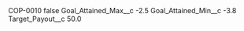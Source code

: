 <?xml version="1.0" encoding="UTF-8"?>
<CustomMetadata xmlns="http://soap.sforce.com/2006/04/metadata" xmlns:xsi="http://www.w3.org/2001/XMLSchema-instance" xmlns:xsd="http://www.w3.org/2001/XMLSchema">
    <label>COP-0010</label>
    <protected>false</protected>
    <values>
        <field>Goal_Attained_Max__c</field>
        <value xsi:type="xsd:double">-2.5</value>
    </values>
    <values>
        <field>Goal_Attained_Min__c</field>
        <value xsi:type="xsd:double">-3.8</value>
    </values>
    <values>
        <field>Target_Payout__c</field>
        <value xsi:type="xsd:double">50.0</value>
    </values>
</CustomMetadata>
